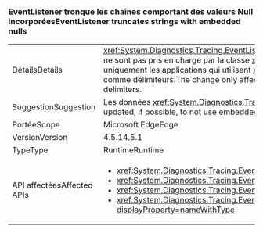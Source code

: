 ### <a name="eventlistener-truncates-strings-with-embedded-nulls"></a><span data-ttu-id="c2f55-101">EventListener tronque les chaînes comportant des valeurs Null incorporées</span><span class="sxs-lookup"><span data-stu-id="c2f55-101">EventListener truncates strings with embedded nulls</span></span>

|   |   |
|---|---|
|<span data-ttu-id="c2f55-102">Détails</span><span class="sxs-lookup"><span data-stu-id="c2f55-102">Details</span></span>|<span data-ttu-id="c2f55-103"><xref:System.Diagnostics.Tracing.EventListener?displayProperty=name> tronque les chaînes comportant des valeurs null incorporées.</span><span class="sxs-lookup"><span data-stu-id="c2f55-103"><xref:System.Diagnostics.Tracing.EventListener?displayProperty=name> truncates strings with embedded nulls.</span></span> <span data-ttu-id="c2f55-104">Les caractères Null ne sont pas pris en charge par la classe <xref:System.Diagnostics.Tracing.EventSource?displayProperty=name>.</span><span class="sxs-lookup"><span data-stu-id="c2f55-104">Null characters are not supported by the <xref:System.Diagnostics.Tracing.EventSource?displayProperty=name> class.</span></span> <span data-ttu-id="c2f55-105">La modification affecte uniquement les applications qui utilisent <xref:System.Diagnostics.Tracing.EventListener?displayProperty=name> pour lire des données <xref:System.Diagnostics.Tracing.EventSource?displayProperty=name> dans le processus et qui utilisent des caractères Null comme délimiteurs.</span><span class="sxs-lookup"><span data-stu-id="c2f55-105">The change only affects apps that use <xref:System.Diagnostics.Tracing.EventListener?displayProperty=name> to read <xref:System.Diagnostics.Tracing.EventSource?displayProperty=name> data in process and that use null characters as delimiters.</span></span>|
|<span data-ttu-id="c2f55-106">Suggestion</span><span class="sxs-lookup"><span data-stu-id="c2f55-106">Suggestion</span></span>|<span data-ttu-id="c2f55-107">Les données <xref:System.Diagnostics.Tracing.EventSource?displayProperty=name> doivent être, si possible, mises à jour pour ne pas utiliser les caractères Null incorporés.</span><span class="sxs-lookup"><span data-stu-id="c2f55-107"><xref:System.Diagnostics.Tracing.EventSource?displayProperty=name> data should be updated, if possible, to not use embedded null characters.</span></span>|
|<span data-ttu-id="c2f55-108">Portée</span><span class="sxs-lookup"><span data-stu-id="c2f55-108">Scope</span></span>|<span data-ttu-id="c2f55-109">Microsoft Edge</span><span class="sxs-lookup"><span data-stu-id="c2f55-109">Edge</span></span>|
|<span data-ttu-id="c2f55-110">Version</span><span class="sxs-lookup"><span data-stu-id="c2f55-110">Version</span></span>|<span data-ttu-id="c2f55-111">4.5.1</span><span class="sxs-lookup"><span data-stu-id="c2f55-111">4.5.1</span></span>|
|<span data-ttu-id="c2f55-112">Type</span><span class="sxs-lookup"><span data-stu-id="c2f55-112">Type</span></span>|<span data-ttu-id="c2f55-113">Runtime</span><span class="sxs-lookup"><span data-stu-id="c2f55-113">Runtime</span></span>|
|<span data-ttu-id="c2f55-114">API affectées</span><span class="sxs-lookup"><span data-stu-id="c2f55-114">Affected APIs</span></span>|<ul><li><xref:System.Diagnostics.Tracing.EventListener.%23ctor?displayProperty=nameWithType></li><li><xref:System.Diagnostics.Tracing.EventListener.EnableEvents(System.Diagnostics.Tracing.EventSource,System.Diagnostics.Tracing.EventLevel)?displayProperty=nameWithType></li><li><xref:System.Diagnostics.Tracing.EventListener.EnableEvents(System.Diagnostics.Tracing.EventSource,System.Diagnostics.Tracing.EventLevel,System.Diagnostics.Tracing.EventKeywords)?displayProperty=nameWithType></li><li><xref:System.Diagnostics.Tracing.EventListener.EnableEvents(System.Diagnostics.Tracing.EventSource,System.Diagnostics.Tracing.EventLevel,System.Diagnostics.Tracing.EventKeywords,System.Collections.Generic.IDictionary{System.String,System.String})?displayProperty=nameWithType></li></ul>|


